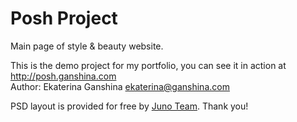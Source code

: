 # Posh Project

Main page of style & beauty website.

This is the demo project for my portfolio, you can see it in action at http://posh.ganshina.com  
Author: Ekaterina Ganshina ekaterina@ganshina.com

PSD layout is provided for free by [Juno Team](https://junoteam.com/portfolio/posh-free-psd-beauty-template/). Thank you!
